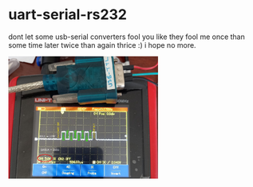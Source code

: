 # uart-serial-rs232
dont let some usb-serial converters fool you like they fool me once than some time later twice than again thrice :) i hope no more.  

<img src="waveforms/TX_55_V3.jpg" width="300"> 
